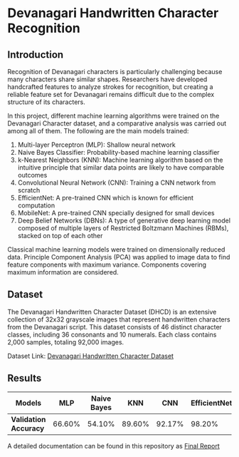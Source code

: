 # Devanagari Handwritten Character Recognition
## Introduction
Recognition of Devanagari characters is particularly challenging because many characters share similar shapes. Researchers have developed handcrafted features to analyze strokes for recognition, but creating a reliable feature set for Devanagari remains difficult due to the complex structure of its characters.

In this project, different machine learning algorithms were trained on the Devanagari Character dataset, and a comparative analysis was carried out among all of them. The following are the main models trained:
1. Multi-layer Perceptron (MLP): Shallow neural network
2. Naive Bayes Classifier: Probability-based machine learning classifier
3. k-Nearest Neighbors (KNN): Machine learning algorithm based on the intuitive principle that similar data points are likely to have comparable outcomes
4. Convolutional Neural Network (CNN): Training a CNN network from scratch
5. EfficientNet: A pre-trained CNN which is known for efficient computation
6. MobileNet: A pre-trained CNN specially designed for small devices
7. Deep Belief Networks (DBNs): A type of generative deep learning model composed of multiple layers of Restricted Boltzmann Machines (RBMs), stacked on top of each other

Classical machine learning models were trained on dimensionally reduced data. Principle Component Analysis (PCA) was applied to image data to find feature components with maximum variance. Components covering maximum information are considered. 

## Dataset
The Devanagari Handwritten Character Dataset (DHCD) is an extensive collection of 32x32 grayscale images that represent handwritten characters from the Devanagari script. This dataset consists of 46 distinct character classes, including 36 consonants and 10 numerals. Each class contains 2,000 samples, totaling 92,000 images. 

Dataset Link: [Devanagari Handwritten Character Dataset](https://archive.ics.uci.edu/dataset/389/devanagari+handwritten+character+dataset)

## Results

| **Models** |      MLP    | Naive Bayes |    KNN     |     CNN     | EfficientNet |  MobileNet  |     DBN     |
|------------|-------------|-------------|------------|-------------|--------------|-------------|-------------|
|**Validation Accuracy**| 66.60% |  54.10%  | 89.60% | 92.17% | 98.20% | 90.72% | 83.80% |

A detailed documentation can be found in this repository as [Final Report]()
